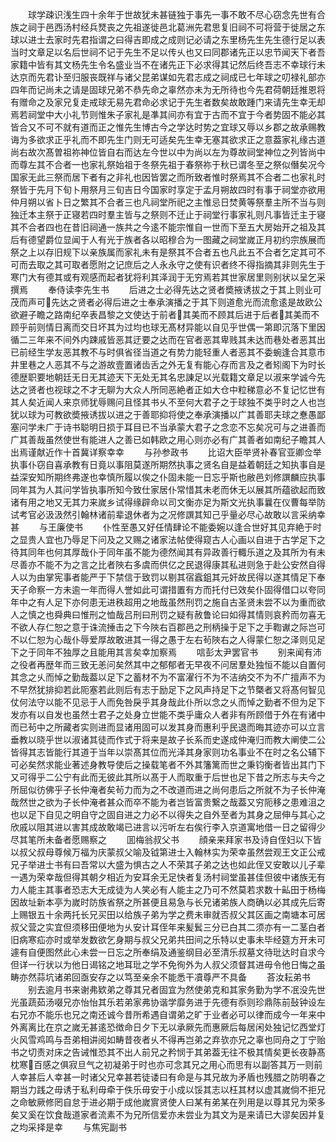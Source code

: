 <!-- { "loadSidebar": true } -->
　　球学疎识浅生四十余年于世故犹未甚链独于事先一事不敢不尽心窃念先世有合族之祠于邑西汤村经兵燹丧之先祖遂徙邑北葛洲先君思复旧祠不可将营于徙居之东球以进士去家时先君指谓之曰得吉即成之成则记必请之东里杨先生先生德行足以表当时文章足以名后世祠不记于先生不足以传乆也又曰同郡诸先正以忠节闻天下者吾家籍中皆有其文杨先生令名盛业当不在诸先正下必求得其记然后终吾志不幸球行未达京而先君讣至归服丧既祥与诸父昆弟谋如先君志成之祠成已七年球之叨禄礼部亦四年而记尚未之请是固球兄弟不恭先命之辜然亦未为无所待也今先君荷朝廷推恩将有赠命之及家兄复走戒球无易先君命必求记于先生者数矣故敢踵门来请先生幸无却焉若祠堂中大小礼节则惟朱子家礼是凖其间亦有宜于古而不宜于今者势固不能必其皆合又不可不就有道而正之惟先生博古今之学达时势之宜球又辱以乡郡之故承赐教诲为多欲求正乎礼而不即先生门则无可适矣先生幸无塞其欲求正之意葢家礼缘古道尚右故次髙曽祖祢神位皆自右而达左今世以中为尚以左为尊故祠堂神位之列皆尚中而尊左其不合者一也家礼祭始祖于冬祭先祖于春祭祢于秋已谓冬至之祭似僭矣况今国家无此三祭而居下者有之非礼也因皆罢之而所致者惟时祭焉其不合者二也家礼时祭皆于先月下旬卜用祭月三旬吉日今国家时享定于孟月朔故四时有事于祠堂亦欲用仲月朔以省卜日之繁其不合者三也凡祠堂所祀之主惟忌日焚黄等祭羣主所不当与则独迁本主祭于正寝若四时羣主皆与之祭则不迁止于祠堂行事家礼则凡事皆迁主于寝其不合者四也在昔旧祠通一族共之今逺不能宗惟自一世而下至五大房始开之祖及其后有德望爵位显闻于人有光于族者各以昭穆合为一图藏之祠堂嵗正月初约宗族展而祭之上以存旧规下以亲族属而家礼未有是祭其不合者五也凡此五不合者乞定其可不可而去取之其可取者愿附之记庶后之人永永守之使有识者终不得指摘其非则先生于寒门大有德其或有观感而起者犹将利其泽润于无穷焉若其世家居里则别状以呈乞采撰焉
　　奉侍读李先生书
　　后进之士必得先达之贤者奬掖诱拔之于其上则业可茂而声可先达之贤者必得后进之士奉承演播之于其下则道愈光而流愈逺是故欧公欲避子瞻之路南纪卒表昌黎之文使达于前者其美而不顾其后进于后者其美而不顾乎前则情日离而交日坏其为过均也球无髙材异能以自见乎世偶一第即沉落下里因循二三年来不间外内踈戚皆恶其迂要之达而在官者恶其卑贱其未达而巷处者恶其出已前经生学友恶其教不与时俱省径当道之有势力能轻重人者恶其不委蜿逢合其意市井里巷之人恶其不与之游故壹置诸齿舌之外无复有能心存而言及之者矧阁下为时长德歴职要地朝廷无日无其迹天下无处无其名忠諌足以光载籍文章足以淑来学诚今先达之贤者也视球之不才无聊为大众人所同恶絶者正如大仓中粒稊意必不复记忆世有其人矣近闻人来京师犹辱赐问且怪其书乆不至何大君子之于球独不类乎时之人也岂犹以球为可教欲奬掖诱拔以进之于善耶抑将使之奉承演播以广其善耶夫球之惷愚鄙塞问学未广于诗书聪明日损于耳目已不当承蒙大君子之念恋不忘矣况可与之进善而广其善哉虽然使世有能进人之善已如韩欧之用心则亦必有广其善者如南纪子瞻其人出焉谨献近作十首冀详察幸幸
　　与孙参政书
　　比诏大臣举贤补春官亚卿佥举执事仆窃自喜承教有日竟以事阻莫遂所期然执事之贤名自是益着朝廷之知执事自是益深安知所期终弗遂也幸慎所履以俟之仆固未能一日忘乎斯也敝邑刘修譔麟应执事同年其为人其问学皆执事所知今致仕家居仆常惜其未老而休无以展其所蕴欲起而致诸有用之地又无其力来嵗乡试得缘辟命以司文衡亦足为斯文光执事曩在仪曹每举防试考官必汲汲然引翰林诸前辈退休者为之况修譔其知己乎量必尽心故敢以言采纳幸甚
　　与王廉使书
　　仆性至愚又好任情肆论不能委婉以逢合世好其见弃絶于时之显贵人宜也乃辱足下问及之又赐之诸家法帖使得窥古人心画以自进于古学足下之待其同年也何其厚哉仆于同年虽不能为德然闻其有异政善行輙乐道之及其所为有未尽善亦不能不为之言之比者陜右多虞而供亿之民退得康其私进则急于赴公安然自得人以为由掌宪事者能严于下禁信于致罚以剔其宿蠧鉏其元奸故民得以遂其情足下奉天子命察一方未逾一年而得人誉如此可谓措置有方而托付已效矣仆固得借口以夸同年中之有人足下亦何患无进秩超用之地哉虽然刑罚之施自古圣贤未尝不以为重而欲人之慎之也舜典曰惟刑之恤哉吕刑曰刑罚之疑有赦鲁论曰如得其情则哀矜而勿喜无不欲人存仁恕之意于诛流捶击之下今陜右百郡邑之刑柄操于足下之手鞫谳之际岂可不以仁恕为心哉仆辱爱厚故敢进其一得之愚于左右茍陜右之人得蒙仁恕之泽则见足下之于同年不独厚之且能用其言矣幸加察焉
　　唁彭太尹罢官书
　　别来闻有沛之役者再歴年而三致无恙问矣然其中之郁郁者无早夜不问居羣处独恒不能以自置何其念之乆而悼之勤哉葢以足下之蓄材不为不富濯行不为不洁纳交不为不广擅声不为不早然犹排抑若此阨塞若此则后有志于励足下之风声持足下之节槩者又将髙何智见仗何法守以能不见忌于人而免咎戾乎其身哉此仆所以念之乆而悼之勤者不但为足下发亦有以自发也虽然士君子之处身立世能不类乎庸众人者非有所顾借于外在有诸中而已茍中之所藏者实则进而显诸用固可以发其身而惠利乎民退而晦其迹亦可以立言垂教以晓乎世以淑诸其徒而作式于将来是故子长系而史遂成仲淹归而教大阐使二公皆得其志皆能行其道于当年以崇髙其位而光泽其身家则功名事业不在时之名公辅下可必矣然求能业著述身教导使后之操载笔者不外其籓篱而世之秉钧衡者皆出其门下又可得乎二公宁有此而无彼此其所以髙于人而取重于后世也足下昔之所志与夫今之所屈似彷佛乎子长仲淹者矣茍力而为之不改道而进之尚何患后之所就不为子长仲淹哉然世之欲为子长仲淹者甚众而卒不能为者岂皆富贵繋之哉葢又穷阨移之患难沮之也以足下自见之明自守之固自进之力必不以得失之自外至者为其身之屈伸与其心之欣戚以阻其进以害其成故敢竭已进言以污听左右俟行李入京道寓地借一日之留得少尽其笔所未备者愿赐察之
　　囬梅翁叔父书
　　顔亲来拜家书及诗自侄妇以下皆以叔父叔母尊候万福为庆蒙叔父喻及钺第进士入翰林实为荣幸虽然尝观王文正公戒兄子举进士书有曰吾常以大盛为惧古之人不荣其子弟之达也如此侄又安敢以儿子辈一遇为荣幸哉但得其朝夕相近为安耳余无足快者复汤村祠堂虽甚佳但彼中诸族无有力人能主其事者恐志大无成徒为人笑必有人能主之乃可不然莫若求数十畆田于杨梅因故址新本亭为嵗时防族省祭之所甚便且易急与长兄诸弟族人商确以必其成先后寄上赐银五十余两托长兄买田以给族子弟为学之费未审就否叔父其区画之南塘本可居叔父营之实宜但须移田便地为乆安计耳侄年来髪鬂三分已白其二须亦有一二茎白者旧病寒疝亦时或举发数欲乞身期与叔父兄弟共田间之乐特以史事未毕经筵方开未可遽有自便图然此心未尝一日忘之所奉绢及通鉴纲目必至清乐叔墓文待玭达时自求今但详一行状以为他日谒铭之地耳玭之学不免徇外为人叔父须督其进毋令他日悔之虽畴亦然蒜坑诸弟回亟安存之以笃至亲余不能悉干凟尊严不具备
　　荅汝耘弟书
　　别去逾月书来谢弗欵弟之尊其兄者固宜为然使弟克和其家务勤为学不冺没先世光虽蔬茹汤啜兄亦怡怡其乐若弟家弗协谐学靡务进于先德有忝则珍鼎陈前鼔钟设左右兄亦不能乐也兄之南还诚今昔所希遇自谓弟之旷于业者必可以律而成今一年来中外离离比在京之嵗无甚逺恐徴命日夕下无以承厥先而惠厥后每居闲处独记忆西堂灯火风雪鸡鸣与吾弟相讲阅如畴昔夜者乆不得再岂弟之弃欤亦兄之辜也同舟之丁宁贻书之切责对床之告诫惟恐其不出人前兄之矜悯于其弟葢无往不极其情矣更长夜静髙枕寒百感之俱寂旦气之初凝弟于时也亦可念其兄之用心而思有以副答其万一则前人幸甚后人幸甚一时诸父兄幸甚若徒诿曰有命是与其兄故为矛盾也残腊之防明春之期当力践之毋诱于私利毋牵于佚乐毋安于小成以馁其志以枉其材以虚其嵗倘不拒兄之命敏厥修罔自怠于进必期于成他嵗賔贤使人曰某有弟某在列用是以尊其兄为荣多矣又奚在饮食哉道家者流素不为兄所信爱亦未尝业为其文为是来请已大谬矣因并复之均采择是幸
　　与焦宪副书
